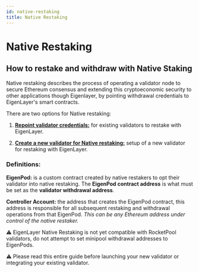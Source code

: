 ```yaml
---
id: native-restaking 
title: Native Restaking
---
```


# Native Restaking

## How to restake and withdraw with Native Staking

Native restaking describes the process of operating a validator node to secure Ethereum consensus and extending this cryptoeconomic security to other applications though Eigenlayer, by pointing withdrawal credentials to EigenLayer's smart contracts.

There are two options for Native restaking:

1. [**Repoint validator credentials:**](for-existing-validators.md) for existing validators to restake with EigenLayer.

2. [**Create a new validator for Native restaking:**](for-new-validators.md) setup of a new validator for restaking with EigenLayer.

### Definitions: 

**EigenPod:** is a custom contract created by native restakers to opt their validator into native restaking. The **EigenPod contract address** is what must be set as the **validator withdrawal address**.

**Controller Account:** the address that creates the EigenPod contract, this address is responsible for all subsequent restaking and withdrawal operations from that EigenPod. _This can be any Ethereum address under control of the native restaker._

:warning: EigenLayer Native Restaking is not yet compatible with RocketPool validators, do not attempt to set minipool withdrawal addresses to EigenPods.

:warning: Please read this entire guide before launching your new validator or integrating your existing validator.


